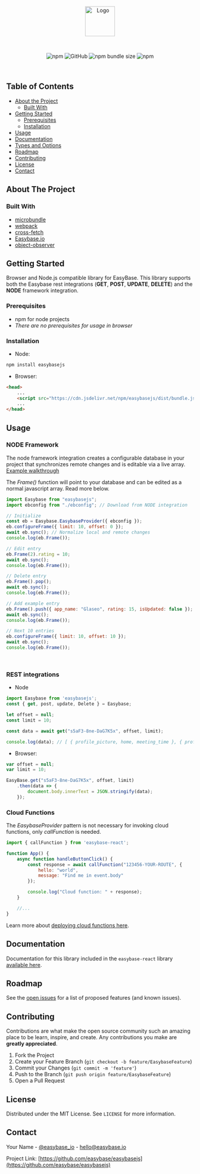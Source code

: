 

<!-- PROJECT SHIELDS -->
<!--
*** I'm using markdown "reference style" links for readability.
*** Reference links are enclosed in brackets [ ] instead of parentheses ( ).
*** See the bottom of this document for the declaration of the reference variables
*** for contributors-url, forks-url, etc. This is an optional, concise syntax you may use.
*** https://www.markdownguide.org/basic-syntax/#reference-style-links
-->
<!-- [![Contributors][contributors-shield]][contributors-url]
[![Forks][forks-shield]][forks-url]
[![Stargazers][stars-shield]][stars-url]
[![Issues][issues-shield]][issues-url]
[![MIT License][license-shield]][license-url]
[![LinkedIn][linkedin-shield]][linkedin-url] -->



<!-- PROJECT LOGO -->
<br />
<p align="center">
  <a href="https://easybase.io">
    <img src="https://easybase.io/assets/images/logo_black.png" alt="Logo" width="80" height="80" href="easybase logo black">
  </a>
</p>

<br />

<p align="center">
  <img alt="npm" src="https://img.shields.io/npm/dw/easybasejs">
  <img alt="GitHub" src="https://img.shields.io/github/license/easybase/easybasejs">
  <img alt="npm bundle size" src="https://img.shields.io/bundlephobia/min/easybasejs">
  <img alt="npm" src="https://img.shields.io/npm/v/easybasejs">
</p>

<br />

<!-- TABLE OF CONTENTS -->
## Table of Contents

* [About the Project](#about-the-project)
  * [Built With](#built-with)
* [Getting Started](#getting-started)
  * [Prerequisites](#prerequisites)
  * [Installation](#installation)
* [Usage](#usage)
* [Documentation](#documentation)
* [Types and Options](#types-and-options)
* [Roadmap](#roadmap)
* [Contributing](#contributing)
* [License](#license)
* [Contact](#contact)



<!-- ABOUT THE PROJECT -->
## About The Project



### Built With

* [microbundle](https://github.com/developit/microbundle)
* [webpack](https://webpack.js.org/)
* [cross-fetch](https://github.com/lquixada/cross-fetch)
* [Easybase.io](https://easybase.io)
* [object-observer](https://github.com/gullerya/object-observer)


<!-- GETTING STARTED -->
## Getting Started
Browser and Node.js compatible library for EasyBase. This library supports both the Easybase rest integrations (**GET**, **POST**, **UPDATE**, **DELETE**) and the **NODE** framework integration.

### Prerequisites

* npm for node projects
* *There are no prerequisites for usage in browser*

### Installation
* Node:
```sh
npm install easybasejs
```
* Browser:
```html
<head>
    ...
    <script src="https://cdn.jsdelivr.net/npm/easybasejs/dist/bundle.js"></script>
    ...
</head>

```

<!-- USAGE EXAMPLES -->
## Usage


### **NODE Framework**

The node framework integration creates a configurable database in your project that synchronizes remote changes and is editable via a live array. [Example walkthrough]() 

The *Frame()* function will point to your database and can be edited as a normal javascript array. Read more below.

<!-- // TODO: Add walkthrough and video --->

```javascript
import Easybase from "easybasejs";
import ebconfig from "./ebconfig"; // Download from NODE integration

// Initialize
const eb = Easybase.EasybaseProvider({ ebconfig });
eb.configureFrame({ limit: 10, offset: 0 });
await eb.sync(); // Normalize local and remote changes
console.log(eb.Frame());

// Edit entry
eb.Frame(2).rating = 10;
await eb.sync();
console.log(eb.Frame());

// Delete entry
eb.Frame().pop();
await eb.sync();
console.log(eb.Frame());

// Add example entry
eb.Frame().push({ app_name: "Glaseo", rating: 15, isUpdated: false });
await eb.sync();
console.log(eb.Frame());

// Next 10 entries
eb.configureFrame({ limit: 10, offset: 10 });
await eb.sync();
console.log(eb.Frame());
```

<br />

### **REST integrations**

* Node

```typescript
import Easybase from 'easybasejs';
const { get, post, update, Delete } = Easybase;

let offset = null;
const limit = 10;

const data = await get("s5aF3-8ne-DaG7K5x", offset, limit);

console.log(data); // [ { profile_picture, home, meeting_time }, { profile_picture, home, meeting_time }, ... ]
```

* Browser:
```javascript
var offset = null;
var limit = 10;

EasyBase.get("s5aF3-8ne-DaG7K5x", offset, limit)
    .then(data => {
        document.body.innerText = JSON.stringify(data);
    });
```

### **Cloud Functions**

The *EasybaseProvider* pattern is not necessary for invoking cloud functions, only *callFunction* is needed.
```jsx
import { callFunction } from 'easybase-react';

function App() {
    async function handleButtonClick() {
        const response = await callFunction("123456-YOUR-ROUTE", {
            hello: "world",
            message: "Find me in event.body"
        });

        console.log("Cloud function: " + response);
    }

    //...
}
```

Learn more about [deploying cloud functions here](https://easybase.io/react/2021/03/09/The-Easiest-Way-To-Deploy-Cloud-Functions-for-your-React-Projects/).

<!-- DOCUMENTATION EXAMPLES -->
## Documentation

Documentation for this library included in the `easybase-react` library [available here](https://easybase.io/docs/easybase-react/).

<!-- ROADMAP -->
## Roadmap

See the [open issues](https://github.com/easybase/easybasejs/issues) for a list of proposed features (and known issues).


<!-- CONTRIBUTING -->
## Contributing

Contributions are what make the open source community such an amazing place to be learn, inspire, and create. Any contributions you make are **greatly appreciated**.

1. Fork the Project
2. Create your Feature Branch (`git checkout -b feature/EasybaseFeature`)
3. Commit your Changes (`git commit -m 'feature'`)
4. Push to the Branch (`git push origin feature/EasybaseFeature`)
5. Open a Pull Request


<!-- LICENSE -->
## License

Distributed under the MIT License. See `LICENSE` for more information.



<!-- CONTACT -->
## Contact

Your Name - [@easybase_io](https://twitter.com/easybase_io) - hello@easybase.io

Project Link: [https://github.com/easybase/easybasejs](https://github.com/easybase/easybasejs)




<!-- MARKDOWN LINKS & IMAGES -->
<!-- https://www.markdownguide.org/basic-syntax/#reference-style-links -->
<!-- [contributors-shield]: https://img.shields.io/github/contributors/easybase/repo.svg?style=flat-square
[contributors-url]: https://github.com/easybase/repo/graphs/contributors
[forks-shield]: https://img.shields.io/github/forks/easybase/repo.svg?style=flat-square
[forks-url]: https://github.com/easybase/repo/network/members
[stars-shield]: https://img.shields.io/github/stars/easybase/repo.svg?style=flat-square
[stars-url]: https://github.com/easybase/repo/stargazers
[issues-shield]: https://img.shields.io/github/issues/easybase/repo.svg?style=flat-square
[issues-url]: https://github.com/easybase/repo/issues
[license-shield]: https://img.shields.io/github/license/easybase/repo.svg?style=flat-square
[license-url]: https://github.com/easybase/repo/blob/master/LICENSE.txt
[linkedin-shield]: https://img.shields.io/badge/-LinkedIn-black.svg?style=flat-square&logo=linkedin&colorB=555
[linkedin-url]: https://linkedin.com/in/easybase
[product-screenshot]: images/screenshot.png -->